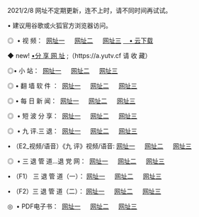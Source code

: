 <p>2021/2/8 网址不定期更新，连不上时，请不同时间再试试。
<p>• 建议用谷歌或火狐官方浏览器访问。
<p>◎  • 视 频： 
<a href="http://hfw.guitarhaven.com/" target="_blank">网址一</a> 　 
<a href="http://hsc.guitarhaven.com/" target="_blank">网址二</a> 　 
<a href="http://hsc.guitarhaven.com/b.html" target="_blank">网址三</a>
<a href="https://yadi.sk/d/d0sUeAOpal3njw" target="_blank">　• 云下载 </a></p>
<p>◆ new! <a href="http://hpg.guitarhaven.com/a.html">•分 享 网 址</a> ;（https://a.yutv.cf 请 收 藏） </p>

<p>◎•  小 站：  
<a href="http://hfw.guitarhaven.com/f.html" target="_blank">网址一</a> 　 
<a href="http://hsc.guitarhaven.com/h.html" target="_blank">网址二</a> 　 
<a href="http://hsc.guitarhaven.com/k/" target="_blank">网址三</a></p><p>

<p>◎  • 翻 墙 软 件 ：  
<a href="http://hfw.guitarhaven.com/ff/" target="_blank">网址一</a> 　 
<a href="http://hsc.guitarhaven.com/s/read/a1_nd.html" target="_blank">网址二</a> 　 
<a href="http://hsc.guitarhaven.com/ff/index.html" target="_blank">网址三</a></p>
<p>◎  • 每 日 新 闻：  
<a href="http://hfw.guitarhaven.com/day/" target="_blank">网址一</a> 　 
<a href="http://hsc.guitarhaven.com/day/" target="_blank">网址二</a> 　 
<a href="http://hsc.guitarhaven.com/day/index.html" target="_blank">网址三</a></p>
<p>◎   • 短 波 分 享：  
<a href="http://hfw.guitarhaven.com/h/" target="_blank">网址一</a> 　 
<a href="http://hsc.guitarhaven.com/h/" target="_blank">网址二</a> 　 
<a href="http://hsc.guitarhaven.com/h/index.html" target="_blank">网址三</a></p>
<p>◎   • 九 评.三 退：  
<a href="http://hfw.guitarhaven.com/t/" target="_blank">网址一</a> 　 
<a href="http://hsc.guitarhaven.com/v2/index.html" target="_blank">网址二</a> 　 
<a href="http://hsc.guitarhaven.com/tt/index.html" target="_blank">网址三</a> 　</p>
<p>  • （E2_视频/语音）《九 评》视频/语音: 
<a href="http://hsc.guitarhaven.com/7738.html" target="_blank">网址一</a> 　 
<a href="http://hsc.guitarhaven.com/7614.html" target="_blank">网址二</a> 　 
<a href="http://hsc.guitarhaven.com/7633.html" target="_blank">网址三</a></p>
<p>◎   • 三 退 管 道...退 党 网：  
<a href="http://hfw.guitarhaven.com/go/td1.html" target="_blank">网址一</a> 　 
<a href="http://hsc.guitarhaven.com/go/td2.html" target="_blank">网址二</a> 　 
<a href="http://hsc.guitarhaven.com/go/td3.html" target="_blank">网址三</a></p>
<p>  • （F1） 三 退 管 道（一）： 
<a href="http://hfw.guitarhaven.com/dd/" target="_blank">网址一</a> 　 
<a href="http://hsc.guitarhaven.com/s/read/a1_tdx.html" target="_blank">网址二</a> 　 
<a href="http://hsc.guitarhaven.com/dd/" target="_blank">网址三</a></p>
<p>  • （F2）三 退 管 道（二）： 
<a href="http://hsc.guitarhaven.com/d/" target="_blank">网址一</a> 　 
<a href="http://hfw.guitarhaven.com/d/index.html" target="_blank">网址二</a> 　 
<a href="http://hsc.guitarhaven.com/d/" target="_blank">网址三</a></p>
<p>◎   • PDF电子书：  
<a href="http://hfw.guitarhaven.com/p/" target="_blank">网址一</a> 　 
<a href="http://hsc.guitarhaven.com/p/index.html" target="_blank">网址二</a> 　 
<a href="http://hsc.guitarhaven.com/p/" target="_blank">网址三</a></p>
